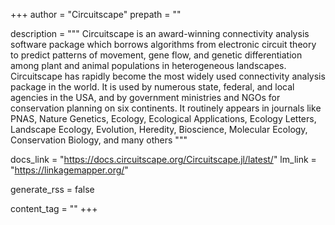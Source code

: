 +++
author = "Circuitscape"
prepath = ""

description = """
    Circuitscape is an award-winning connectivity analysis software package which borrows algorithms from electronic circuit theory to predict patterns of movement, gene flow, and genetic differentiation among plant and animal populations in heterogeneous landscapes.
    Circuitscape has rapidly become the most widely used connectivity analysis package in the world.
    It is used by numerous state, federal, and local agencies in the USA, and by government ministries and NGOs for conservation planning on six continents.
    It routinely appears in journals like PNAS, Nature Genetics, Ecology, Ecological Applications, Ecology Letters, Landscape Ecology, Evolution, Heredity, Bioscience, Molecular Ecology, Conservation Biology, and many others
    """

docs_link = "https://docs.circuitscape.org/Circuitscape.jl/latest/"
lm_link = "https://linkagemapper.org/"

generate_rss = false

content_tag = ""
+++
